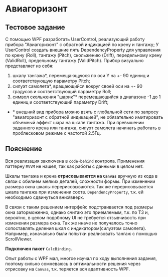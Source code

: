 # Авиагоризонт

## Тестовое задание

С помощью WPF разработать UserControl, реализующий работу прибора "Авиагоризонт" с обратной индикацией по крену и
тангажу; У UserControl создать внешние пять DependencyProperty для управления по крену (Roll), тангажу (Pitch),
скольжению (Drift), передельному крену (ValidRoll), предельному тангажу (ValidPitch). Прибор визуально представляет из
себя:

1. шкалу тангажа*, перемещающуюся по оси Y на +- 90 единиц и соответствующую параметру Pitch;
2. силуэт самолета*, вращающийся вокруг своей оси на +- 90 градусов и соответствующий параметру Roll;
3. символ скольжения "шарик"* перемещающийся в диапазоне -1 до 1 единиц и соответствующий параметру Drift;

- \* внешний вид прибора можно взять с глобальной сети по запросу "авиагоризонт с обратной индикацией", не обязательно
  имитировать объемный эффект шара на шкале тангажа. При превышении заданного крена или тангажа, силуэт самолета
  начинать работать в проблесковом режиме с частотой 2.5Гц.

## Пояснениe

Вся реализация заключена в `code-behind` контрола. Применения паттерну `MVVM` не нашел, так как работы с данными в целом
нет.

Шкалы тангажа и крена **отрисовываются на `Canvas`** вручную из кода в связи с обилием мелких деталей, сложности формы.
При изменении размера окна шкалы перерисовываются. Так же перерисовывается шкала тангажа при изменении
соотв. `DependencyProperty`, т.к. ей необходимо сдвинуться вниз\вверх.

В связи с таким решением интерфейс подстраивается под размеры окна заторможенно, однако считаю это приемлемым, т.к. по
ТЗ и, вероятно, в целом подобному UI не требуется отзывчивость при изменении размера окна. Так же иначе не получалось
точно сопоставлять деления шкал с индикатором(силуэтом самолета). Например, изначально были попытки реализовать тангаж с
помощью ScrollViewer.

**Подключен пакет** `CalcBinding`.

Опыт работы с WPF мал, многое изучал по ходу выполнения задания, поэтому сильно сомневаюсь в оптимальности решения через
отрисовку на `Canvas`, т.к. теряется вся адаптивность WPF.
